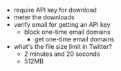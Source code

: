 - require API key for download
- meter the downloads
- verify email for getting an API key
  - block one-time email domains
    - get one-time email domains
- what's the file size limit in Twitter?
  - 2 minutes and 20 seconds 
  - 512MB
